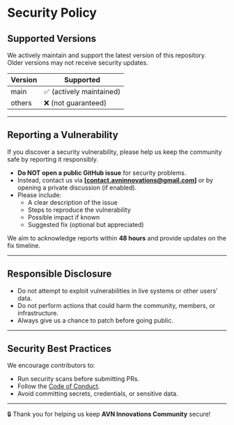 # Security Policy

## Supported Versions
We actively maintain and support the latest version of this repository.  
Older versions may not receive security updates.

| Version | Supported          |
| ------- | ------------------ |
| main    | ✅ (actively maintained) |
| others  | ❌ (not guaranteed)      |

---

## Reporting a Vulnerability
If you discover a security vulnerability, please help us keep the community safe by reporting it responsibly.

- **Do NOT open a public GitHub issue** for security problems.
- Instead, contact us via **[contact.avninnovations@gmail.com]** or by opening a private discussion (if enabled).
- Please include:
  - A clear description of the issue
  - Steps to reproduce the vulnerability
  - Possible impact if known
  - Suggested fix (optional but appreciated)

We aim to acknowledge reports within **48 hours** and provide updates on the fix timeline.

---

## Responsible Disclosure
- Do not attempt to exploit vulnerabilities in live systems or other users’ data.
- Do not perform actions that could harm the community, members, or infrastructure.
- Always give us a chance to patch before going public.

---

## Security Best Practices
We encourage contributors to:
- Run security scans before submitting PRs.
- Follow the [Code of Conduct](CODE_OF_CONDUCT.md).
- Avoid committing secrets, credentials, or sensitive data.

---

🔒 Thank you for helping us keep **AVN Innovations Community** secure!